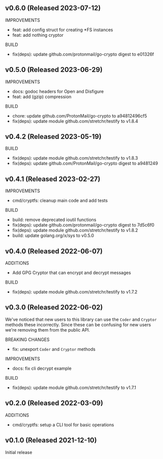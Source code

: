 ## v0.6.0 (Released 2023-07-12)

IMPROVEMENTS

- feat: add config struct for creating *FS instances
- feat: add nothing cryptor

BUILD

- fix(deps): update github.com/protonmail/go-crypto digest to e01326f

## v0.5.0 (Released 2023-06-29)

IMPROVEMENTS

- docs: godoc headers for Open and Disfigure
- feat: add (gzip) compression

BUILD

- chore: update github.com/ProtonMail/go-crypto to a94812496cf5
- fix(deps): update module github.com/stretchr/testify to v1.8.4

## v0.4.2 (Released 2023-05-19)

BUILD

- fix(deps): update module github.com/stretchr/testify to v1.8.3
- fix(deps): update github.com/ProtonMail/go-crypto digest to a9481249

## v0.4.1 (Released 2023-02-27)

IMPROVEMENTS

- cmd/cryptfs: cleanup main code and add tests

BUILD

- build: remove deprecated ioutil functions
- fix(deps): update github.com/protonmail/go-crypto digest to 7d5c6f0
- fix(deps): update module github.com/stretchr/testify to v1.8.2
- build: update golang.org/x/sys to v0.5.0

## v0.4.0 (Released 2022-06-07)

ADDITIONS

- Add GPG Cryptor that can encrypt and decrypt messages

BUILD

- fix(deps): update module github.com/stretchr/testify to v1.7.2

## v0.3.0 (Released 2022-06-02)

We've noticed that new users to this library can use the `Coder` and `Cryptor` methods these incorrectly.
Since these can be confusing for new users we're removing them from the public API.

BREAKING CHANGES

- fix: unexport `Coder` and `Cryptor` methods

IMPROVEMENTS

- docs: fix cli decrypt example

BUILD

- fix(deps): update module github.com/stretchr/testify to v1.7.1

## v0.2.0 (Released 2022-03-09)

ADDITIONS

- cmd/cryptfs: setup a CLI tool for basic operations

## v0.1.0 (Released 2021-12-10)

Initial release
